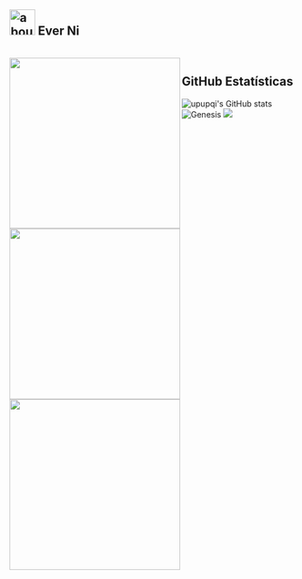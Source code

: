 ## <img width="45" alt="about" src="https://raw.github.com/elizarov/elizarov/master/about.png"> Ever Ni
<br>
<img align="left" width="300" src="https://s2.loli.net/2022/01/17/esUDIrbXJ7h5tpL.gif" />
<img align="left" width="300" src="https://s2.loli.net/2022/01/17/ARfK5mGo6tV2uXz.gif" />
<img align="left" width="300" src="https://s2.loli.net/2022/01/17/XyNROa3nhZEBp5u.gif" />

## **GitHub Estatísticas**

![upupqi's GitHub stats](https://github-readme-stats.vercel.app/api?username=upupqi&theme=radical&show_icons=true) ![Genesis](https://github-readme-stats.vercel.app/api/top-langs/?username=upupqi&hide=html,javascript&layout=compact&theme=radical)
![](https://github-profile-summary-cards.vercel.app/api/cards/profile-details?username=upupqi&theme=monokai)

